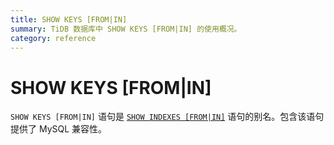 ```yaml
---
title: SHOW KEYS [FROM|IN]
summary: TiDB 数据库中 SHOW KEYS [FROM|IN] 的使用概况。
category: reference
---
```


# SHOW KEYS [FROM|IN]

`SHOW KEYS [FROM|IN]` 语句是 [`SHOW INDEXES [FROM|IN]`](/reference/sql/statements/show-indexes.md) 语句的别名。包含该语句提供了 MySQL 兼容性。
